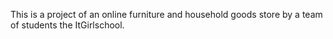 This is a project of an online furniture and household goods store by a team of students the ItGirlschool.
